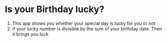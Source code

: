 # Is your Birthday lucky?

 1) This app shows you whether your special day is lucky for you or not
 2) If your lucky number is divisible by the sum of your birthday date. Then it brings you luck
 
